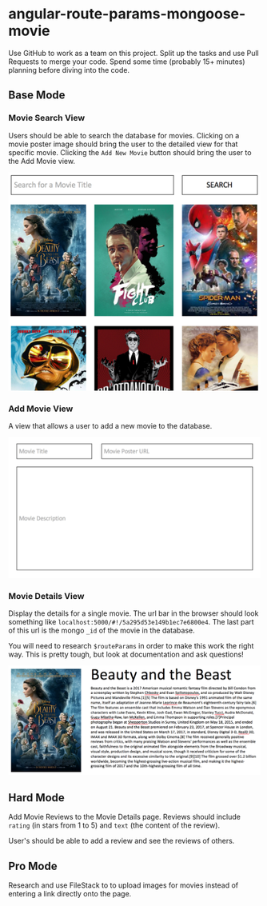 # angular-route-params-mongoose-movie

Use GitHub to work as a team on this project. Split up the tasks and use Pull Requests to merge your code. Spend some time (probably 15+ minutes) planning before diving into the code.

## Base Mode

### Movie Search View

Users should be able to search the database for movies. Clicking on a movie poster image should bring the user to the detailed view for that specific movie. Clicking the `Add New Movie` button should bring the user to the Add Movie view.

![Movie Search View](images/movie-search-view.png)

### Add Movie View

A view that allows a user to add a new movie to the database.

![Add Movie View](images/add-movie-view.png)

### Movie Details View

Display the details for a single movie. The url bar in the browser should look something like `localhost:5000/#!/5a295d53e149b1ec7e6800e4`. The last part of this url is the mongo `_id` of the movie in the database.

You will need to research `$routeParams` in order to make this work the right way. This is pretty tough, but look at documentation and ask questions!

![Movie Details View](images/movie-details-view.png)

## Hard Mode

Add Movie Reviews to the Movie Details page. Reviews should include `rating` (in stars from 1 to 5) and `text` (the content of the review).

User's should be able to add a review and see the reviews of others.

## Pro Mode

Research and use FileStack to to upload images for movies instead of entering a link directly onto the page.